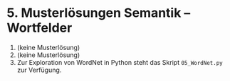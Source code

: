# 5. Musterlösungen Semantik – Wortfelder

1. (keine Musterlösung)
2. (keine Musterlösung)
3. Zur Exploration von WordNet in Python steht das Skript `05_WordNet.py` zur Verfügung.
